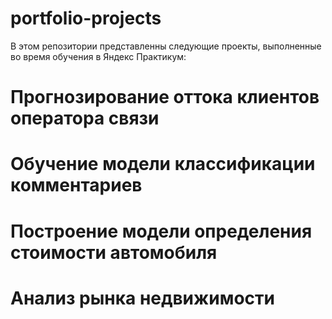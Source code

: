# portfolio-projects

В этом репозитории представленны следующие проекты, выполненные во время обучения в Яндекс Практикум:
# Прогнозирование оттока клиентов оператора связи
# Обучение модели классификации комментариев
# Построение модели определения стоимости автомобиля
# Анализ рынка недвижимости

